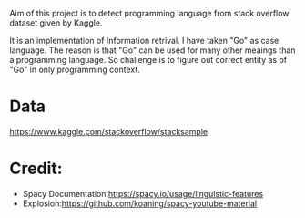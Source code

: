Aim of this project is to detect programming language from stack overflow dataset given by Kaggle.

It is an implementation of Information retrival. I have taken "Go" as case language. The reason is that "Go" can be used for many other meaings than a programming language. So challenge is to figure out correct entity as of "Go" in only programming context.

# Data

https://www.kaggle.com/stackoverflow/stacksample

# Credit:

- Spacy Documentation:https://spacy.io/usage/linguistic-features
- Explosion:https://github.com/koaning/spacy-youtube-material
